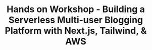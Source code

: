 ---
title: Hands on Workshop - Building a Serverless Multi-user Blogging Platform with Next.js, Tailwind, & AWS
description: "We'll start from scratch, creating a new Next.js app. We'll then, step by step, use the Amplify CLI to build out and configure our cloud infrastructure and then use the Amplify JS Libraries to connect the Next.js app to the APIs we create using the CLI."
authorIds:
  - nader-dabit
href: https://www.youtube.com/watch?v=13nYLmjZ0Ys
banner: "./banner.png"
platforms:
  - web
  - JavaScript
  - React
  - Next.js
categories:
  - API (GraphQL)
  - Authentication
---